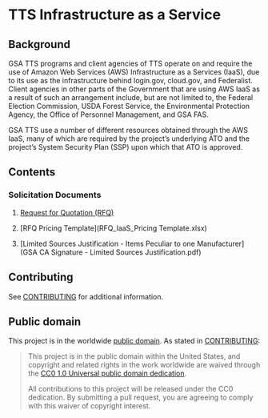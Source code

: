 # TTS Infrastructure as a Service

## Background

GSA TTS programs and client agencies of TTS operate on and require the use of Amazon Web Services (AWS) Infrastructure as a Services (IaaS), due to its use as the infrastructure behind login.gov, cloud.gov, and Federalist. Client agencies in other parts of the Government that are using AWS IaaS as a result of such an arrangement include, but are not limited to, the Federal Election Commission, USDA Forest Service, the Environmental Protection Agency, the Office of Personnel Management, and GSA FAS.

GSA TTS use a number of different resources obtained through the AWS IaaS, many of which are required by the project’s underlying ATO and the project’s System Security Plan (SSP) upon which that ATO is approved.

## Contents

### Solicitation Documents

1. [Request for Quotation (RFQ)](RFQ.md)

2. [RFQ Pricing Template](RFQ_IaaS_Pricing Template.xlsx)

3. [Limited Sources Justification - Items Peculiar to one Manufacturer](GSA CA Signature - Limited Sources Justification.pdf)

## Contributing

See [CONTRIBUTING](CONTRIBUTING.md) for additional information.

## Public domain

This project is in the worldwide [public domain](LICENSE.md). As stated in [CONTRIBUTING](CONTRIBUTING.md):

> This project is in the public domain within the United States, and copyright and related rights in the work worldwide are waived through the [CC0 1.0 Universal public domain dedication](https://creativecommons.org/publicdomain/zero/1.0/).
>
> All contributions to this project will be released under the CC0 dedication. By submitting a pull request, you are agreeing to comply with this waiver of copyright interest.
